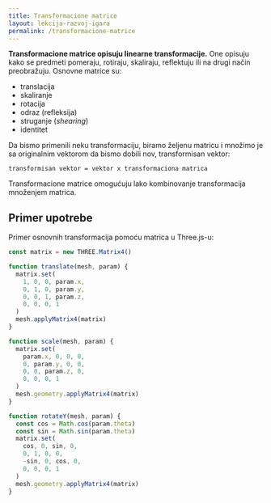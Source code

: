 ```yaml
---
title: Transformacione matrice
layout: lekcija-razvoj-igara
permalink: /transformacione-matrice
---
```


**Transformacione matrice opisuju linearne transformacije.** One opisuju kako se predmeti pomeraju, rotiraju, skaliraju, reflektuju ili na drugi način preobražuju. Osnovne matrice su:

- translacija
- skaliranje
- rotacija
- odraz (refleksija)
- struganje (*shearing*)
- identitet  

Da bismo primenili neku transformaciju, biramo željenu matricu i množimo je sa originalnim vektorom da bismo dobili nov, transformisan vektor: 

```
transformisan vektor = vektor x transformaciona matrica
```

Transformacione matrice omogućuju lako kombinovanje transformacija množenjem matrica.

## Primer upotrebe

Primer osnovnih transformacija pomoću matrica u Three.js-u:

```js
const matrix = new THREE.Matrix4()

function translate(mesh, param) {
  matrix.set(
    1, 0, 0, param.x,
    0, 1, 0, param.y,
    0, 0, 1, param.z,
    0, 0, 0, 1
  )
  mesh.applyMatrix4(matrix)
}

function scale(mesh, param) {
  matrix.set(
    param.x, 0, 0, 0,
    0, param.y, 0, 0,
    0, 0, param.z, 0,
    0, 0, 0, 1
  )
  mesh.geometry.applyMatrix4(matrix)
}

function rotateY(mesh, param) {
  const cos = Math.cos(param.theta)
  const sin = Math.sin(param.theta)
  matrix.set(
    cos, 0, sin, 0,
    0, 1, 0, 0,
    -sin, 0, cos, 0,
    0, 0, 0, 1
  )
  mesh.geometry.applyMatrix4(matrix)
}
```
